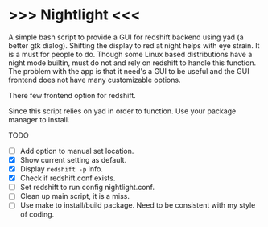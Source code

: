 # >>> Nightlight <<<

A simple bash script to provide a GUI for redshift backend using yad (a better gtk dialog).
Shifting the display to red at night helps with eye strain. It is a must for people to do.
Though some Linux based distributions have a night mode builtin, must do not and rely on
redshift to handle this function. The problem with the app is that it need's a GUI to be 
useful and the GUI frontend does not have many customizable options.

There few frontend option for redshift.

Since this script relies on yad in order to function. Use your package manager to install.

TODO
- [ ] Add option to manual set location.
- [x] Show current setting as default.
- [x] Display `redshift -p` info.
- [x] Check if redshift.conf exists.
- [ ] Set redshift to run config nightlight.conf.
- [ ] Clean up main script, it is a miss.
- [ ] Use make to install/build package. Need to be consistent with
      my style of coding.